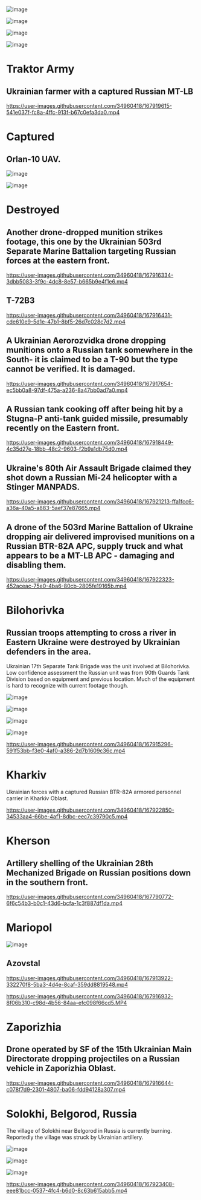 ![image](https://user-images.githubusercontent.com/34960418/167792726-fdaf63a0-bda6-4366-a3b3-47882278ffbf.png)

![image](https://user-images.githubusercontent.com/34960418/167792821-c6313965-74fa-45ae-844a-f4d24f499bad.png)

![image](https://user-images.githubusercontent.com/34960418/167791549-40697b6f-c2a4-483e-9404-b7b783c0065e.png)

![image](https://user-images.githubusercontent.com/34960418/167792286-e44e25dd-5a0a-4268-a5fb-3c246b25e2b5.png)


# Traktor Army

## Ukrainian farmer with a captured Russian MT-LB

https://user-images.githubusercontent.com/34960418/167919615-541e037f-fc8a-4ffc-913f-b67c0efa3da0.mp4


# Captured 

## Orlan-10 UAV. 

![image](https://user-images.githubusercontent.com/34960418/167918750-a356758f-843c-49f1-be4d-76bfdf98b5e4.png)

![image](https://user-images.githubusercontent.com/34960418/167917077-eb3f89ca-bd8a-4029-bca2-43d846084a3e.png)


# Destroyed

## Another drone-dropped munition strikes footage, this one by the Ukrainian 503rd Separate Marine Battalion targeting Russian forces at the eastern front.

https://user-images.githubusercontent.com/34960418/167916334-3dbb5083-3f9c-4dc8-8e57-b665b9e4f1e6.mp4


## T-72B3

https://user-images.githubusercontent.com/34960418/167916431-cde610e9-5d1e-47b1-8bf5-26d7c028c7d2.mp4


## A Ukrainian Aerorozvidka drone dropping munitions onto a Russian tank somewhere in the South- it is claimed to be a T-90 but the type cannot be verified. It is damaged.

https://user-images.githubusercontent.com/34960418/167917654-ec5bb0a8-97df-475a-a236-8a47bb0ad7a0.mp4


## A Russian tank cooking off after being hit by a Stugna-P anti-tank guided missile, presumably recently on the Eastern front.

https://user-images.githubusercontent.com/34960418/167918449-4c35d27e-18bb-48c2-9603-f2b9a1db75d0.mp4


## Ukraine's 80th Air Assault Brigade claimed they shot down a Russian Mi-24 helicopter with a Stinger MANPADS.

https://user-images.githubusercontent.com/34960418/167921213-ffa1fcc6-a36a-40a5-a883-5aef37e87665.mp4


## A drone of the 503rd Marine Battalion of Ukraine dropping air delivered improvised munitions on a Russian BTR-82A APC, supply truck and what appears to be a MT-LB APC - damaging and disabling them.

https://user-images.githubusercontent.com/34960418/167922323-452aceac-75e0-4ba6-80cb-2805fe19165b.mp4


# Bilohorivka

## Russian troops attempting to cross a river in Eastern Ukraine were destroyed by Ukrainian defenders in the area.

Ukrainian 17th Separate Tank Brigade was the unit involved at Bilohorivka. Low confidence assessment the Russian unit was from 90th Guards Tank Division based on equipment and previous location. Much of the equipment is hard to recognize with current footage though.

![image](https://user-images.githubusercontent.com/34960418/167914225-28e54765-5f62-43ec-9c66-082bc06b3a43.png)

![image](https://user-images.githubusercontent.com/34960418/167913512-1d44cdee-f724-4116-a53d-dd721cd97dae.png)

![image](https://user-images.githubusercontent.com/34960418/167913522-72385cf1-5aa1-4335-bf6f-9da59e57014f.png)

![image](https://user-images.githubusercontent.com/34960418/167914316-9f7b2c63-3a13-43fb-ac31-d2e6365a34fb.png)

https://user-images.githubusercontent.com/34960418/167915296-591f53bb-f3e0-4af0-a386-2d7b1609c36c.mp4


# Kharkiv

Ukrainian forces with a captured Russian BTR-82A armored personnel carrier in Kharkiv Oblast.

https://user-images.githubusercontent.com/34960418/167922850-34533aa4-66be-4af1-8dbc-eec7c39790c5.mp4


# Kherson

## Artillery shelling of the Ukrainian 28th Mechanized Brigade on Russian positions down in the southern front.

https://user-images.githubusercontent.com/34960418/167790772-6f6c54b3-b0c1-43d6-bcfa-1c3f887df1da.mp4


# Mariopol

![image](https://user-images.githubusercontent.com/34960418/167916779-cc1b4fd3-7772-4ae0-8430-da4a3367a81c.png)

## Azovstal

https://user-images.githubusercontent.com/34960418/167913922-332270f8-5ba3-4d4e-8caf-359dd8819548.mp4

https://user-images.githubusercontent.com/34960418/167916932-8f06b310-c98d-4b56-84aa-efc098f66cd5.MP4


# Zaporizhia 

## Drone operated by SF of the 15th Ukrainian Main Directorate dropping projectiles on a Russian vehicle in Zaporizhia Oblast.

https://user-images.githubusercontent.com/34960418/167916644-c078f7d9-2301-4807-ba06-fdd94128a307.mp4



# Solokhi, Belgorod, Russia

The village of Solokhi near Belgorod in Russia is currently burning. Reportedly the village was struck by Ukrainian artillery.

![image](https://user-images.githubusercontent.com/34960418/167923191-b68bba74-4008-487b-a744-48e90a13127a.png)

![image](https://user-images.githubusercontent.com/34960418/167923218-c3f0c185-a712-4814-a17f-693c35c429da.png)

![image](https://user-images.githubusercontent.com/34960418/167923246-14dcc919-bdeb-4341-ae26-7ec243301c5e.png)

https://user-images.githubusercontent.com/34960418/167923408-eee81bcc-0537-4fc4-b6d0-8c63b615abb5.mp4


